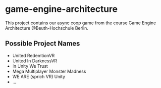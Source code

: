 # game-engine-architecture
This project contains our async coop game from the course Game Engine Architecture @Beuth-Hochschule Berlin.
## Possible Project Names
* United RedemtionVR
* United In DarknessVR
* In Unity We Trust
* Mega Multiplayer Monster Madness
* WE ARE (sprich VR) Unity
* ...
